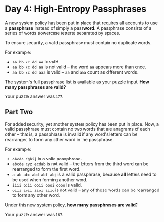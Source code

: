 # Day 4: High-Entropy Passphrases

A new system policy has been put in place that requires all accounts to use a **passphrase** instead of simply a pass**word**. A passphrase consists of a series of words (lowercase letters) separated by spaces.

To ensure security, a valid passphrase must contain no duplicate words.

For example:

* `aa bb cc dd ee` is valid.
* `aa bb cc dd aa` is not valid &ndash; the word `aa` appears more than once.
* `aa bb cc dd aaa` is valid &ndash; `aa` and `aaa` count as different words.

The system's full passphrase list is available as your puzzle input. **How many passphrases are valid?**

Your puzzle answer was `477`.

## Part Two

For added security, yet another system policy has been put in place. Now, a valid passphrase must contain no two words that are anagrams of each other &ndash; that is, a passphrase is invalid if any word's letters can be rearranged to form any other word in the passphrase.

For example:

* `abcde fghij` is a valid passphrase.
* `abcde xyz ecdab` is not valid &ndash; the letters from the third word can be rearranged to form the first word.
* `a ab abc abd abf abj` is a valid passphrase, because **all** letters need to be used when forming another word.
* `iiii oiii ooii oooi oooo` is valid.
* `oiii ioii iioi iiio` is not valid &ndash; any of these words can be rearranged to form any other word.

Under this new system policy, **how many passphrases are valid?**

Your puzzle answer was `167`.
